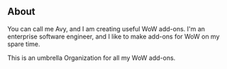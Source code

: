 ## About

You can call me Avy, and I am creating useful WoW add-ons. I'm an enterprise software engineer, and I like to make add-ons for WoW on my spare time.

This is an umbrella Organization for all my WoW add-ons.
